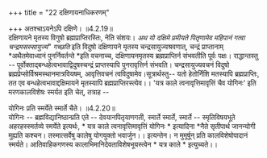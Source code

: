+++
title = "22 दक्षिणायनाधिकरणम्"

+++
अतश्चाऽयनेऽपि दक्षिणे। ॥4.2.19॥  
दक्षिणायने मृतस्य विगुषो ब्रह्मप्राप्तिरस्तिः, नेति संशयः। *अथ यो दक्षिमे प्रमीयते पितृणामेव महिपानं गत्वा चन्द्रमसस्सायुज्यं" गच्छति* इति विदुषो दक्षिणायने मृतस्य चन्द्रसायुज्यश्रवणात्, चन्द्रं प्राप्तानाम् *अथैतमेवाध्वानं पुनर्निवर्तन्ते *इति वचनाच्च, दक्षिणायनमृतस्य ब्रह्मप्राप्तिर्न संभवतीति पूर्वः पक्षः। राद्धान्तस्तु -- पूर्वोक्ताद्बन्धहेत्वभावाद्विदुषस्चन्द्रं प्राप्तस्यापि पुनरावृत्तिर्न संभवति। चन्द्रसायुज्यवचनं विदुषो ब्रह्मप्रेप्सोर्विश्रमस्थानमात्रवियषम्, आवृत्तिवचनं त्वविदुषामेव।सूत्रार्थस्तु-- यतो हेतोर्निशि मतस्यापि ब्रह्मप्राप्तिः, तत एव बन्धहेत्वभावाद्दक्षिमायने मृतस्यापि ब्रह्मप्राप्तिरस्त्येव।। 'यत्र काले त्वनावृत्तिमावृत्तिं चैव योगिनः' इति मरणकालविशेषः स्मर्यत इति चेत्, तत्राह --

योगिनः प्रति स्मर्येते स्मार्ते चैते। ॥4.2.20॥  
योगिनः -- ब्रह्मविद्यानिष्ठान्प्रति एते -- देवयानपितृयाणगती, स्मार्ते स्मार्ते, स्मार्ते -- स्मृतिविषयभूते अहरहस्स्मर्तव्ये स्मर्येते इत्यर्थः, * यत्र काले त्वनावृत्तिमावृत्तिं योगिनः * इत्यादिना *नैते सृतीपार्थ जानन्योगी मुह्यति कश्चन। तस्मात्सर्वेषु कालेषु योगयुक्तो भवार्जुन।। इत्यन्तेन। न मुमूर्षून् प्रति कालविशेषोपादानं स्मर्यते। आतिवाहिकगणस्य कालाभिमानिदेवताविशेषभूयस्त्वेन * यत्र काले * इत्युच्यते।।